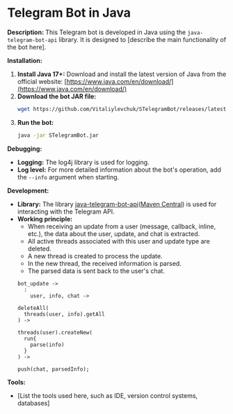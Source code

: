 # Telegram Bot in Java

**Description:**
This Telegram bot is developed in Java using the `java-telegram-bot-api` library. It is designed to [describe the main functionality of the bot here].

**Installation:**
1. **Install Java 17+:** Download and install the latest version of Java from the official website: [https://www.java.com/en/download/](https://www.java.com/en/download/)
2. **Download the bot JAR file:**
   ```bash
   wget https://github.com/Vitaliylevchuk/STelegramBot/releases/latest/download/STelegramBot.jar
   ```
3. **Run the bot:**
   ```bash
   java -jar STelegramBot.jar
   ```

**Debugging:**
* **Logging:** The log4j library is used for logging.
* **Log level:** For more detailed information about the bot's operation, add the `--info` argument when starting.

**Development:**
* **Library:** The library [java-telegram-bot-api](https://github.com/pengrad/java-telegram-bot-api)([Maven Central](https://mvnrepository.com/artifact/com.github.pengrad/java-telegram-bot-api)) is used for interacting with the Telegram API.
* **Working principle:**
    * When receiving an update from a user (message, callback, inline, etc.), the data about the user, update, and chat is extracted.
    * All active threads associated with this user and update type are deleted.
    * A new thread is created to process the update.
    * In the new thread, the received information is parsed.
    * The parsed data is sent back to the user's chat.
  ```
  bot_update -> 
    : 
      user, info, chat -> 
  
  deleteAll(
    threads(user, info).getAll
  ) ->  
  
  threads(user).createNew(
    run{
      parse(info)
    }
  ) ->
  
  push(chat, parsedInfo);
  ```

**Tools:**
* [List the tools used here, such as IDE, version control systems, databases]
